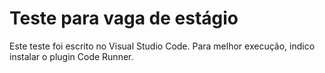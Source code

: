 # Teste para vaga de estágio

Este teste foi escrito no Visual Studio Code.
Para melhor execução, indico instalar o plugin Code Runner.
